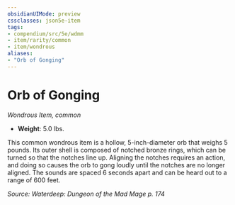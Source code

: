 ```yaml
---
obsidianUIMode: preview
cssclasses: json5e-item
tags:
- compendium/src/5e/wdmm
- item/rarity/common
- item/wondrous
aliases: 
- "Orb of Gonging"
---
```

# Orb of Gonging
*Wondrous Item, common*  

- **Weight**: 5.0 lbs.

This common wondrous item is a hollow, 5-inch-diameter orb that weighs 5 pounds. Its outer shell is composed of notched bronze rings, which can be turned so that the notches line up. Aligning the notches requires an action, and doing so causes the orb to gong loudly until the notches are no longer aligned. The sounds are spaced 6 seconds apart and can be heard out to a range of 600 feet.

*Source: Waterdeep: Dungeon of the Mad Mage p. 174*